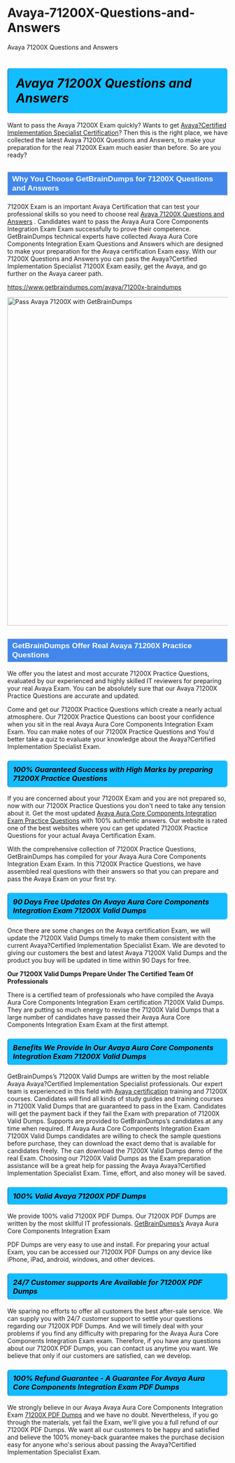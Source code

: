 # Avaya-71200X-Questions-and-Answers
Avaya 71200X Questions and Answers
<h1><strong><span style="display: block; color: #000000; background: #14BDFF; border: 0.5px solid #AED6F1; border-left: 3px solid #3498DB; padding: .6em; border-radius: 6px;">                     <em>Avaya 71200X <span class="exam_variation">Questions and Answers</span> </em>                </span></strong>            </h1>                        <p>Want to pass the Avaya 71200X Exam quickly? Wants to get <a href="https://www.getbraindumps.com/avaya/acis-braindumps.html">Avaya?Certified Implementation Specialist Certification</a>?  Then this is the right place, we have collected the             latest Avaya 71200X <span class="exam_variation">Questions and Answers</span>, to make your preparation for the real 71200X Exam much easier than before. So are you ready?</p>                        <h2 style="background: #4287ec; border: 1px solid #cccccc; padding: 5px 10px;">                <span style="color: #ffffff;">                    <span style="font-size: 11pt;">                        <span style="line-height: normal;">                            <span style="font-family: Calibri,sans-serif;">                                <strong>                                    <span style="font-size: 13.0pt;">Why You Choose GetBrainDumps for 71200X <span class="exam_variation">Questions and Answers</span></span>                                </strong>                            </span>                        </span>                    </span>                </span>            </h2>                        <p>71200X Exam is an important Avaya Certification that can test your professional skills so you need to choose real <a href="https://www.getbraindumps.com/avaya/71200x-braindumps">Avaya 71200X <span class="exam_variation">Questions and Answers</span></a> .             Candidates want to pass the Avaya Aura Core Components Integration Exam Exam successfully to prove their competence. GetBrainDumps technical experts             have collected Avaya Aura Core Components Integration Exam <span class="exam_variation">Questions and Answers</span> which are designed to make your preparation for the Avaya certification Exam easy. With our             71200X <span class="exam_variation">Questions and Answers</span> you can pass the Avaya?Certified Implementation Specialist 71200X Exam easily, get the Avaya, and go further on the Avaya career path.</p>                        <p><a href="https://www.getbraindumps.com/avaya/71200x-braindumps">https://www.getbraindumps.com/avaya/71200x-braindumps</a></p>                        <p><a href="https://www.getbraindumps.com/"><img src="https://www.getbraindumps.com/images/get-updated-exam-questions-with-discount-getbraindumps.jpg" class="postImage" alt="Pass Avaya 71200X with GetBrainDumps" width="750"></a></p>                            <h2 style="background: #4287ec; border: 1px solid #cccccc; padding: 5px 10px;">                <span style="color: #ffffff;">                    <span style="font-size: 11pt;">                        <span style="line-height: normal;">                            <span style="font-family: Calibri,sans-serif;">                                <strong>                                    <span style="font-size: 13.0pt;">GetBrainDumps Offer Real Avaya 71200X <span class="exam_variation2">Practice Questions</span></span>                                </strong>                            </span>                        </span>                    </span>                </span>            </h2>                        <p>We offer you the latest and most accurate 71200X <span class="exam_variation2">Practice Questions</span>, evaluated by our experienced and highly skilled IT reviewers for preparing your             real Avaya Exam. You can be absolutely sure that our Avaya 71200X <span class="exam_variation2">Practice Questions</span> are accurate and updated.</p>                        <p>Come and get our 71200X <span class="exam_variation2">Practice Questions</span> which create a nearly actual atmosphere. Our 71200X <span class="exam_variation2">Practice Questions</span> can boost your confidence when you sit             in the real Avaya Aura Core Components Integration Exam Exam. You can make notes of our 71200X <span class="exam_variation2">Practice Questions</span> and You'd better take a quiz to evaluate             your knowledge about the Avaya?Certified Implementation Specialist Exam.</p>                        <h3>                <strong>                    <span style="display: block; color: #000000; background: #14BDFF; border: 0.5px solid #AED6F1; border-left: 3px solid #3498DB; padding: .6em; border-radius: 6px;">                        <em>100% Guaranteed Success with High Marks by preparing 71200X <span class="exam_variation2">Practice Questions</span></em>                    </span>                </strong>            </h3>                        <p>If you are concerned about your 71200X Exam and you are not prepared so, now with our 71200X <span class="exam_variation2">Practice Questions</span> you don't need to take any tension about it.            Get the most updated <a href="https://www.getbraindumps.com/avaya/71200x-braindumps">Avaya Aura Core Components Integration Exam <span class="exam_variation2">Practice Questions</span></a> with 100% authentic answers. Our website is rated one of the best websites where you can             get updated 71200X <span class="exam_variation2">Practice Questions</span> for your actual Avaya Certification Exam.</p>                        <p>With the comprehensive collection of 71200X <span class="exam_variation2">Practice Questions</span>, GetBrainDumps has compiled for your Avaya Aura Core Components Integration Exam Exam. In this 71200X <span class="exam_variation2">Practice Questions</span>,             we have assembled real questions with their answers so that you can prepare and pass the Avaya Exam on your first try.</p>                        <h3>                <strong>                    <span style="display: block; color: #000000; background: #14BDFF; border: 0.5px solid #AED6F1; border-left: 3px solid #3498DB; padding: .6em; border-radius: 6px;">                        <em>90 Days Free Updates On Avaya Aura Core Components Integration Exam 71200X <span class="exam_variation3">Valid Dumps</span></em>                    </span>                </strong>            </h3>                        <p>Once there are some changes on the Avaya certification Exam, we will update the 71200X <span class="exam_variation3">Valid Dumps</span> timely to make them consistent with the current             Avaya?Certified Implementation Specialist Exam. We are devoted to giving our customers the best and latest Avaya 71200X <span class="exam_variation3">Valid Dumps</span> and the product you buy             will be updated in time within 90 Days for free.</p>                        <p><strong>Our 71200X <span class="exam_variation3">Valid Dumps</span> Prepare Under The Certified Team Of Professionals</strong></p>                        <p>There is a certified team of professionals who have compiled the Avaya Aura Core Components Integration Exam certification             71200X <span class="exam_variation3">Valid Dumps</span>. They are putting so much energy to revise the 71200X <span class="exam_variation3">Valid Dumps</span> that a large number of candidates have passed             their Avaya Aura Core Components Integration Exam Exam  at the first attempt.</p>                        <h3>                <strong>                    <span style="display: block; color: #000000; background: #14BDFF; border: 0.5px solid #AED6F1; border-left: 3px solid #3498DB; padding: .6em; border-radius: 6px;">                        <em>Benefits We Provide In Our Avaya Aura Core Components Integration Exam 71200X <span class="exam_variation3">Valid Dumps</span></em>                    </span>                </strong>            </h3>                        <p>GetBrainDumps’s 71200X <span class="exam_variation3">Valid Dumps</span> are written by the most reliable Avaya Avaya?Certified Implementation Specialist professionals. Our expert team is experienced in             this field with <a href="https://www.getbraindumps.com/avaya-braindumps.html">Avaya certification</a> training and 71200X courses. Candidates will find all kinds of study guides and training courses in             71200X <span class="exam_variation3">Valid Dumps</span> that are guaranteed to pass in the Exam. Candidates will get the payment back if they fail the Exam with preparation of             71200X <span class="exam_variation3">Valid Dumps</span>. Supports are provided to GetBrainDumps’s candidates at any time when required. If Avaya Aura Core Components Integration Exam             71200X <span class="exam_variation3">Valid Dumps</span> candidates are willing to check the sample questions before purchase, they can download the exact demo that is available             for candidates freely. The can download the 71200X <span class="exam_variation3">Valid Dumps</span> demo of the real Exam. Choosing our 71200X <span class="exam_variation3">Valid Dumps</span> as the Exam preparation             assistance will be a great help for passing the Avaya Avaya?Certified Implementation Specialist Exam. Time, effort, and also money will be saved.</p>                        <h3>                <strong>                    <span style="display: block; color: #000000; background: #14BDFF; border: 0.5px solid #AED6F1; border-left: 3px solid #3498DB; padding: .6em; border-radius: 6px;">                        <em>100% Valid Avaya 71200X <span class="exam_variation4">PDF Dumps</span></em>                    </span>                </strong>            </h3>                        <p>We provide 100% valid 71200X <span class="exam_variation4">PDF Dumps</span>. Our 71200X <span class="exam_variation4">PDF Dumps</span> are written by the most skillful IT professionals. <a href="https://www.getbraindumps.com/">GetBrainDumps’s</a> Avaya Aura Core Components Integration Exam</p>            <p> <span class="exam_variation4">PDF Dumps</span> are very easy to use and install. For preparing your actual Exam, you can be accessed our 71200X <span class="exam_variation4">PDF Dumps</span> on any device like iPhone, iPad, android, windows, and other devices.</p>                        <h3>                <strong>                    <span style="display: block; color: #000000; background: #14BDFF; border: 0.5px solid #AED6F1; border-left: 3px solid #3498DB; padding: .6em; border-radius: 6px;">                        <em>24/7 Customer supports Are Available for 71200X <span class="exam_variation4">PDF Dumps</span></em>                    </span>                </strong>            </h3>                        <p>We sparing no efforts to offer all customers the best after-sale service. We can supply you with 24/7 customer support to settle your             questions regarding our 71200X <span class="exam_variation4">PDF Dumps</span>. And we will timely deal with your problems if you find any difficulty with preparing for the             Avaya Aura Core Components Integration Exam exam. Therefore, if you have any questions about our 71200X <span class="exam_variation4">PDF Dumps</span>, you can contact us             anytime you want. We believe that only if our customers are satisfied, can we develop.</p>                        <h3>                <strong>                    <span style="display: block; color: #000000; background: #14BDFF; border: 0.5px solid #AED6F1; border-left: 3px solid #3498DB; padding: .6em; border-radius: 6px;">                        <em>100% Refund Guarantee - A Guarantee For Avaya Aura Core Components Integration Exam <span class="exam_variation4">PDF Dumps</span></em>                    </span>                </strong>            </h3>                        <p>We strongly believe in our Avaya Avaya Aura Core Components Integration Exam <a href="https://www.getbraindumps.com/avaya/71200x-braindumps">71200X <span class="exam_variation4">PDF Dumps</span></a> and we have no doubt. Nevertheless, if you go through             the materials, yet fail the Exam, we'll give you a full refund of our 71200X <span class="exam_variation4">PDF Dumps</span>. We want all our customers to be happy and satisfied and             believe the 100% money-back guarantee makes the purchase decision easy for anyone who's serious about passing the Avaya?Certified Implementation Specialist Exam.</p>                    
